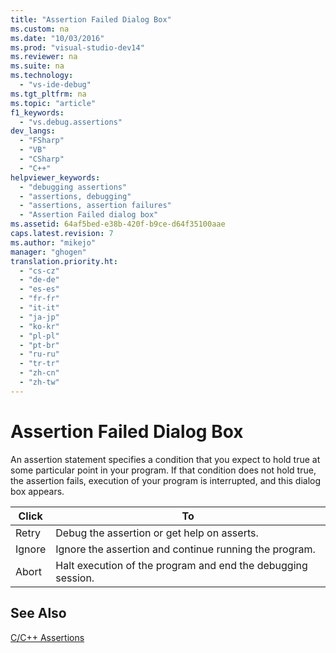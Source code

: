 ```yaml
---
title: "Assertion Failed Dialog Box"
ms.custom: na
ms.date: "10/03/2016"
ms.prod: "visual-studio-dev14"
ms.reviewer: na
ms.suite: na
ms.technology: 
  - "vs-ide-debug"
ms.tgt_pltfrm: na
ms.topic: "article"
f1_keywords: 
  - "vs.debug.assertions"
dev_langs: 
  - "FSharp"
  - "VB"
  - "CSharp"
  - "C++"
helpviewer_keywords: 
  - "debugging assertions"
  - "assertions, debugging"
  - "assertions, assertion failures"
  - "Assertion Failed dialog box"
ms.assetid: 64af5bed-e38b-420f-b9ce-d64f35100aae
caps.latest.revision: 7
ms.author: "mikejo"
manager: "ghogen"
translation.priority.ht: 
  - "cs-cz"
  - "de-de"
  - "es-es"
  - "fr-fr"
  - "it-it"
  - "ja-jp"
  - "ko-kr"
  - "pl-pl"
  - "pt-br"
  - "ru-ru"
  - "tr-tr"
  - "zh-cn"
  - "zh-tw"
---
```

# Assertion Failed Dialog Box
An assertion statement specifies a condition that you expect to hold true at some particular point in your program. If that condition does not hold true, the assertion fails, execution of your program is interrupted, and this dialog box appears.  
  
|Click|To|  
|-----------|--------|  
|Retry|Debug the assertion or get help on asserts.|  
|Ignore|Ignore the assertion and continue running the program.|  
|Abort|Halt execution of the program and end the debugging session.|  
  
## See Also  
 [C/C++ Assertions](../debugger/c-c---assertions.md)